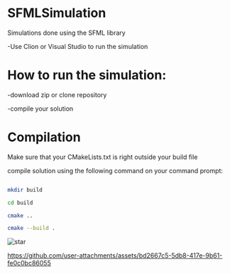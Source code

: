 # SFMLSimulation
Simulations done using the SFML library 

-Use Clion or Visual Studio to run the simulation

# How to run the simulation:

-download zip or clone repository

-compile your solution


# Compilation
Make sure that your CMakeLists.txt is right outside your build file

compile solution using the following command on your command prompt:

```bash

mkdir build

cd build

cmake ..

cmake --build .
```


![star](https://github.com/user-attachments/assets/910bf066-7e09-4e99-8e1d-d1249c1ec5f5)






https://github.com/user-attachments/assets/bd2667c5-5db8-417e-9b61-fe0c0bc86055

